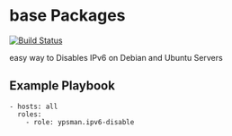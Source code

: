 base Packages
=============
[![Build Status](https://travis-ci.org/ypsman/ansible-ipv6-disable.svg?branch=master)](https://travis-ci.org/ypsman/ansible-ipv6-disable)

easy way to Disables IPv6 on Debian and Ubuntu Servers

Example Playbook
----------------

    - hosts: all
      roles:
        - role: ypsman.ipv6-disable
